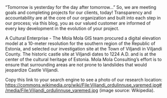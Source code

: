 “Tomorrow is yesterday for the day after tomorrow…”
So, we are meeting goals and completing projects for our clients, today!  Transparency and accountability are at the core of our organization and built into each step in our process; via this blog, you as our valued customer are informed of every key development in the evolution of your project.

A Cultural Enterprise - The Mola Mola GIS team procured a digital elevation model at a 10-meter resolution for the southern region of the Republic of Estonia, and selected our investigation site at the Town of Viljandi in Viljandi County.  The historic castle site at Viljandi dates to 1224 A.D. and is at the center of the cultural heritage of Estonia.  Mola Mola Consulting’s effort is to ensure that surrounding areas are not prone to landslides that would jeopardize Castle Viljandi. 

Copy this link to your search engine to see a photo of our research location: https://commons.wikimedia.org/wiki/File:Viljandi_ordulinnuse_varemed.jpg#/media/File:Viljandi_ordulinnuse_varemed.jpg (image source: Wikipedia).
